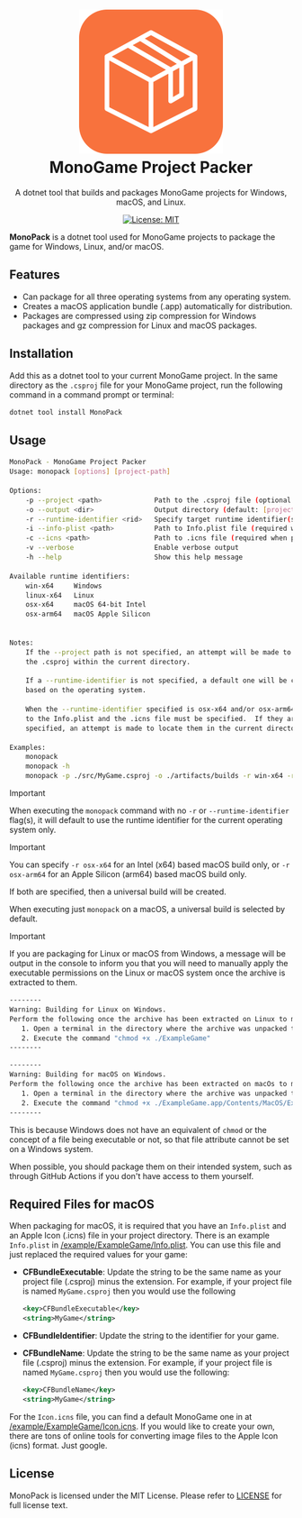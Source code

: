 <h1 align="center">
<img src="https://raw.githubusercontent.com/shyfox-studio/branding/51d21485b8b524893dd84a735f05d1bd154066f0/icons/monopack/monopack.svg" alt="ShyFox.MonoPack Logo" width="256" />
<br />
MonoGame Project Packer
</h1>

<div align="center">

A dotnet tool that builds and packages MonoGame projects for Windows, macOS, and Linux.
<br />

[![License: MIT](https://img.shields.io/badge/LICENSE-MIT-f8723d)](LICENSE)

</div>

**MonoPack** is a dotnet tool used for MonoGame projects to package the game for Windows, Linux, and/or macOS.

## Features

- Can package for all three operating systems from any operating system.
- Creates a macOS application bundle (.app) automatically for distribution.
- Packages are compressed using zip compression for Windows packages and gz compression for Linux and macOS packages.

## Installation

Add this as a dotnet tool to your current MonoGame project. In the same directory as the `.csproj` file for your MonoGame project, run the following command in a command prompt or terminal:

```cs
dotnet tool install MonoPack
```

## Usage

```sh
MonoPack - MonoGame Project Packer
Usage: monopack [options] [project-path]

Options:
    -p --project <path>             Path to the .csproj file (optional if only one .csproj in current directory)
    -o --output <dir>               Output directory (default: [project]/bin/Packed)
    -r --runtime-identifier <rid>   Specify target runtime identifier(s) to build for.
    -i --info-plist <path>          Path to Info.plist file (required when packaging for macOS)
    -c --icns <path>                Path to .icns file (required when packaging for macOS)
    -v --verbose                    Enable verbose output
    -h --help                       Show this help message

Available runtime identifiers:
    win-x64     Windows
    linux-x64   Linux
    osx-x64     macOS 64-bit Intel
    osx-arm64   macOS Apple Silicon


Notes:
    If the --project path is not specified, an attempt will be made to locate
    the .csproj within the current directory.

    If a --runtime-identifier is not specified, a default one will be chosen
    based on the operating system.

    When the --runtime-identifier specified is osx-x64 and/or osx-arm64, paths
    to the Info.plist and the .icns file must be specified.  If they are not
    specified, an attempt is made to locate them in the current directory.

Examples:
    monopack
    monopack -h
    monopack -p ./src/MyGame.csproj -o ./artifacts/builds -r win-x64 -r osx-x64 -r osx-armd64 -r linux-x64 -i ./Info.plist -c ./Icon.icns
```

> [!IMPORTANT]
> When executing the `monopack` command with no `-r` or `--runtime-identifier` flag(s), it will default to use the runtime identifier for the current operating system only.

> [!IMPORTANT]
> You can specify `-r osx-x64` for an Intel (x64) based macOS build only, or `-r osx-arm64` for an Apple Silicon (arm64) based macOS build only.
>
> If both are specified, then a universal build will be created.
>
> When executing just `monopack` on a macOS, a universal build is selected by default.

> [!IMPORTANT]
> If you are packaging for Linux or macOS from Windows, a message will be output in the console to inform you that you will need to manually apply the executable permissions on the Linux or macOS system once the archive is extracted to them.
>
> ```sh
> --------
> Warning: Building for Linux on Windows.
> Perform the following once the archive has been extracted on Linux to make it executable:
>    1. Open a terminal in the directory where the archive was unpacked to.
>    2. Execute the command "chmod +x ./ExampleGame"
>--------
> ```
>
> ```sh
> --------
> Warning: Building for macOS on Windows.
> Perform the following once the archive has been extracted on macOs to make it executable:
>    1. Open a terminal in the directory where the archive was unpacked to.
>    2. Execute the command "chmod +x ./ExampleGame.app/Contents/MacOS/ExampleGame"
> --------
> ```
>
> This is because Windows does not have an equivalent of `chmod` or the concept of a file being executable or not, so that file attribute cannot be set on a Windows system.
>
> When possible, you should package them on their intended system, such as through GitHub Actions if you don't have access to them yourself.

## Required Files for macOS

When packaging for macOS, it is required that you have an `Info.plist` and an Apple Icon (.icns) file in your project directory.  There is an example `Info.plist` in [/example/ExampleGame/Info.plist](/example/ExampleGame/Info.plist).  You can use this file and just replaced the required values for your game:

- **CFBundleExecutable**: Update the string to be the same name as your project file (.csproj) minus the extension.  For example, if your project file is named `MyGame.csproj` then you would use the following

    ```xml
    <key>CFBundleExecutable</key>
    <string>MyGame</string>
    ```

- **CFBundleIdentifier**: Update the string to the identifier for your game.

- **CFBundleName**: Update the string to be the same name as your project file (.csproj) minus the extension.  For example, if your project file is named `MyGame.csproj` then you would use the following:

    ```xml
    <key>CFBundleName</key>
    <string>MyGame</string>
    ```

For the `Icon.icns` file, you can find a default MonoGame one in at [/example/ExampleGame/Icon.icns](./example/ExampleGame/Icon.icns).  If you would like to create your own, there are tons of online tools for converting image files to the Apple Icon (icns) format.  Just google.

## License

MonoPack is licensed under the MIT License.  Please refer to [LICENSE](LICENSE) for full license text.
